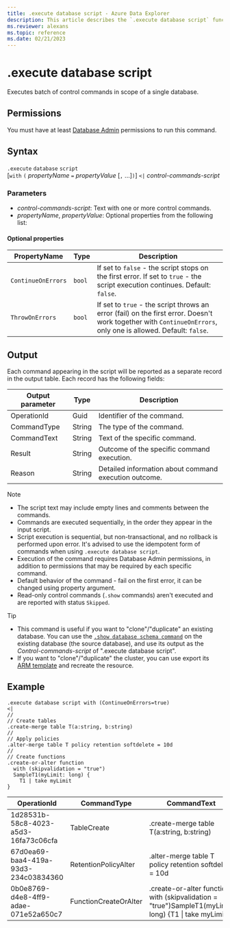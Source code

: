 ```yaml
---
title: .execute database script - Azure Data Explorer
description: This article describes the `.execute database script` functionality in Azure Data Explorer.
ms.reviewer: alexans
ms.topic: reference
ms.date: 02/21/2023
---
```

# .execute database script

Executes batch of control commands in scope of a single database.

## Permissions

You must have at least [Database Admin](access-control/role-based-access-control.md) permissions to run this command.

## Syntax

`.execute` `database` `script`  
[`with` `(` *propertyName* `=` *propertyValue* [`,` ...]`)`] `<|` *control-commands-script*

### Parameters

* *control-commands-script*: Text with one or more control commands.
* *propertyName*, *propertyValue*: Optional properties from the following list:

#### Optional properties

  | PropertyName            | Type            | Description                          |
  |---------------------|-----------------|---------------------------------------------------------------------------------------------------|
  | `ContinueOnErrors`            | `bool`        | If set to `false` - the script stops on the first error. If set to `true` - the script execution continues. Default: `false`. |
  | `ThrowOnErrors`            | `bool`        | If set to `true` - the script throws an error (fail) on the first error. Doesn't work together with `ContinueOnErrors`, only one is allowed. Default: `false`. |

## Output

Each command appearing in the script will be reported as a separate record in the output table. Each record has the following fields:

|Output parameter |Type |Description
|---|---|--- 
|OperationId  |Guid |Identifier of the command.
|CommandType  |String |The type of the command.
|CommandText  |String |Text of the specific command.
|Result|String|Outcome of the specific command execution.
|Reason|String|Detailed information about command execution outcome.

>[!NOTE]
>* The script text may include empty lines and comments between the commands.
>* Commands are executed sequentially, in the order they appear in the input script.
>* Script execution is sequential, but non-transactional, and no rollback is performed upon error. It's advised to use the idempotent form of commands when using `.execute database script`.
>* Execution of the command requires Database Admin permissions, in addition to permissions that may be required by each specific command.
>* Default behavior of the command - fail on the first error, it can be changed using property argument.
>* Read-only control commands (`.show` commands) aren't executed and are reported with status `Skipped`.

>[!Tip]
>* This command is useful if you want to "clone"/"duplicate" an existing database. You can use the [`.show database schema command`](show-schema-database.md) on the existing database (the source database), and use its output as the *Control-commands-script* of ".execute database script".
>* If you want to "clone"/"duplicate" the cluster, you can use export its [ARM template](/azure/azure-resource-manager/templates/export-template-portal#export-template-from-a-resource) and recreate the resource. 

## Example

```kusto
.execute database script with (ContinueOnErrors=true)
<|
//
// Create tables
.create-merge table T(a:string, b:string)
//
// Apply policies
.alter-merge table T policy retention softdelete = 10d 
//
// Create functions
.create-or-alter function
  with (skipvalidation = "true") 
  SampleT1(myLimit: long) { 
    T1 | take myLimit
}
```

|OperationId|CommandType|CommandText|Result|Reason|
|---|---|---|---|---|
|1d28531b-58c8-4023-a5d3-16fa73c06cfa|TableCreate|.create-merge table T(a:string, b:string)|Completed||
|67d0ea69-baa4-419a-93d3-234c03834360|RetentionPolicyAlter|.alter-merge table T policy retention softdelete = 10d|Completed||
|0b0e8769-d4e8-4ff9-adae-071e52a650c7|FunctionCreateOrAlter|.create-or-alter function  with (skipvalidation = "true")SampleT1(myLimit: long) {T1 \| take myLimit}|Completed||
